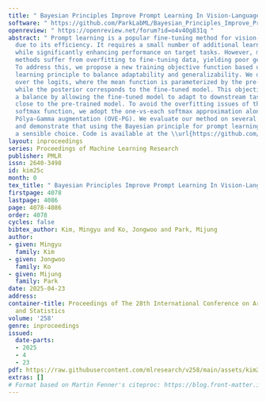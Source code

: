 ```yaml
---
title: " Bayesian Principles Improve Prompt Learning In Vision-Language Models "
software: " https://github.com/ParkLabML/Bayesian_Principles_Improve_Prompt_Learning_In_Vision_Language_Models "
openreview: " https://openreview.net/forum?id=o4v4Og831q "
abstract: " Prompt learning is a popular fine-tuning method for vision-language models
  due to its efficiency. It requires a small number of additional learnable parameters
  while significantly enhancing performance on target tasks. However, most existing
  methods suffer from overfitting to fine-tuning data, yielding poor generalizability.
  To address this, we propose a new training objective function based on a Bayesian
  learning principle to balance adaptability and generalizability. We derive a prior
  over the logits, where the mean function is parameterized by the pre-trained model,
  while the posterior corresponds to the fine-tuned model. This objective establishes
  a balance by allowing the fine-tuned model to adapt to downstream tasks while remaining
  close to the pre-trained model. To avoid the overfitting issues of the standard
  softmax function, we adopt the one-vs-each softmax approximation along with its
  Pólya-Gamma augmentation (OVE-PG). We evaluate our method on several benchmark datasets
  and demonstrate that using the Bayesian principle for prompt learning is indeed
  a sensible choice. Code is available at the \\url{https://github.com/ParkLabML/Bayesian_Principles_Improve_Prompt_Learning_In_Vision_Language_Models.} "
layout: inproceedings
series: Proceedings of Machine Learning Research
publisher: PMLR
issn: 2640-3498
id: kim25c
month: 0
tex_title: " Bayesian Principles Improve Prompt Learning In Vision-Language Models "
firstpage: 4078
lastpage: 4086
page: 4078-4086
order: 4078
cycles: false
bibtex_author: Kim, Mingyu and Ko, Jongwoo and Park, Mijung
author:
- given: Mingyu
  family: Kim
- given: Jongwoo
  family: Ko
- given: Mijung
  family: Park
date: 2025-04-23
address:
container-title: Proceedings of The 28th International Conference on Artificial Intelligence
  and Statistics
volume: '258'
genre: inproceedings
issued:
  date-parts:
  - 2025
  - 4
  - 23
pdf: https://raw.githubusercontent.com/mlresearch/v258/main/assets/kim25c/kim25c.pdf
extras: []
# Format based on Martin Fenner's citeproc: https://blog.front-matter.io/posts/citeproc-yaml-for-bibliographies/
---
```

